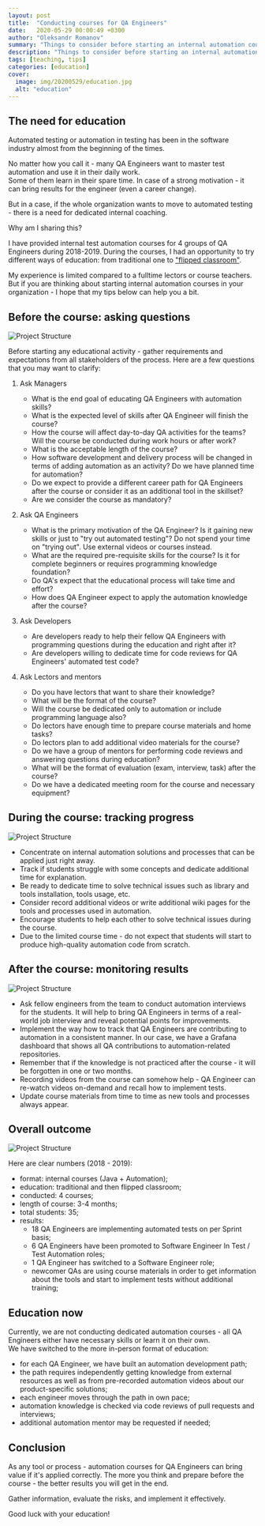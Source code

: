 ```yaml
---
layout: post
title:  "Conducting courses for QA Engineers"
date:   2020-05-29 00:00:49 +0300
author: "Oleksandr Romanov"
summary: "Things to consider before starting an internal automation course for QA Engineers"
description: "Things to consider before starting an internal automation course for QA Engineers"
tags: [teaching, tips]
categories: [education]
cover:
  image: img/20200529/education.jpg
  alt: "education"
---
```


## The need for education

Automated testing or automation in testing has been in the software industry almost from the beginning of the times.  

No matter how you call it - many QA Engineers want to master test automation and use it in their daily work.  
Some of them learn in their spare time. In case of a strong motivation - it can bring results for the engineer (even a career change).  

But in a case, if the whole organization wants to move to automated testing - there is a need for dedicated internal coaching.  

Why am I sharing this?  

I have provided internal test automation courses for 4 groups of QA Engineers during 2018-2019. During the courses, I had an opportunity to try different ways of education: from traditional one to ["flipped classroom"][AEUD].  

My experience is limited compared to a fulltime lectors or course teachers. But if you are thinking about starting internal automation courses in your organization - I hope that my tips below can help you a bit.  

## Before the course: asking questions

![Project Structure](/img/20200529/before.jpg)

Before starting any educational activity - gather requirements and expectations from all stakeholders of the process. Here are a few questions that you may want to clarify:  

1. Ask Managers  

    - What is the end goal of educating QA Engineers with automation skills?  
    - What is the expected level of skills after QA Engineer will finish the course?  
    - How the course will affect day-to-day QA activities for the teams? Will the course be conducted during work hours or after work?  
    - What is the acceptable length of the course?  
    - How software development and delivery process will be changed in terms of adding automation as an activity? Do we have planned time for automation?  
    - Do we expect to provide a different career path for QA Engineers after the course or consider it as an additional tool in the skillset?  
    - Are we consider the course as mandatory?  

2. Ask QA Engineers  

   - What is the primary motivation of the QA Engineer? Is it gaining new skills or just to "try out automated testing"?  Do not spend your time on "trying out". Use external videos or courses instead.  
   - What are the required pre-requisite skills for the course? Is it for complete beginners or requires programming knowledge foundation?  
   - Do QA's expect that the educational process will take time and effort?  
   - How does QA Engineer expect to apply the automation knowledge after the course?  

3. Ask Developers  

   - Are developers ready to help their fellow QA Engineers with programming questions during the education and right after it?  
   - Are developers willing to dedicate time for code reviews for QA Engineers' automated test code?

4. Ask Lectors and mentors

    - Do you have lectors that want to share their knowledge?  
    - What will be the format of the course?  
    - Will the course be dedicated only to automation or include programming language also?  
    - Do lectors have enough time to prepare course materials and home tasks?  
    - Do lectors plan to add additional video materials for the course?  
    - Do we have a group of mentors for performing code reviews and answering questions during education?  
    - What will be the format of evaluation (exam, interview, task) after the course?  
    - Do we have a dedicated meeting room for the course and necessary equipment?  

## During the course: tracking progress

![Project Structure](/img/20200529/during.jpg)

- Concentrate on internal automation solutions and processes that can be applied just right away.  
- Track if students struggle with some concepts and dedicate additional time for explanation.  
- Be ready to dedicate time to solve technical issues such as library and tools installation, tools usage, etc.  
- Consider record additional videos or write additional wiki pages for the tools and processes used in automation.  
- Encourage students to help each other to solve technical issues during the course.
- Due to the limited course time - do not expect that students will start to produce high-quality automation code from scratch.

## After the course: monitoring results

![Project Structure](/img/20200529/after.jpg)

- Ask fellow engineers from the team to conduct automation interviews for the students. It will help to bring QA Engineers in terms of a real-world job interview and reveal potential points for improvements.  
- Implement the way how to track that QA Engineers are contributing to automation in a consistent manner.  In our case, we have a Grafana dashboard that shows all QA contributions to automation-related repositories.  
- Remember that if the knowledge is not practiced after the course - it will be forgotten in one or two months.  
- Recording videos from the course can somehow help - QA Engineer can re-watch videos on-demand and recall how to implement tests.  
- Update course materials from time to time as new tools and processes always appear.  

## Overall outcome

![Project Structure](/img/20200529/results.jpg)

Here are clear numbers (2018 - 2019):

- format: internal courses (Java + Automation);
- education: traditional and then flipped classroom;
- conducted: 4 courses;
- length of course: 3-4 months;
- total students: 35;
- results:  
  - 18 QA Engineers are implementing automated tests on per Sprint basis;
  - 6 QA Engineers have been promoted to Software Engineer In Test / Test Automation roles;
  - 1 QA Engineer has switched to a Software Engineer role;
  - newcomer QAs are using course materials in order to get information about the tools and start to implement tests without additional training;  

## Education now

Currently, we are not conducting dedicated automation courses - all QA Engineers either have necessary skills or learn it on their own.  
We have switched to the more in-person format of education:  

- for each QA Engineer, we have built an automation development path;
- the path requires independently getting knowledge from external resources as well as from pre-recorded automation videos about our product-specific solutions;
- each engineer moves through the path in own pace;
- automation knowledge is checked via code reviews of pull requests and interviews;
- additional automation mentor may be requested if needed;
  
## Conclusion

As any tool or process - automation courses for QA Engineers can bring value if it's applied correctly. The more you think and prepare before the course - the better results you will get in the end.  

Gather information, evaluate the risks, and implement it effectively.  

Good luck with your education!

[AEUD]: https://testengineeringnotes.com/posts/2019-10-17-automation-education-upside-down/
